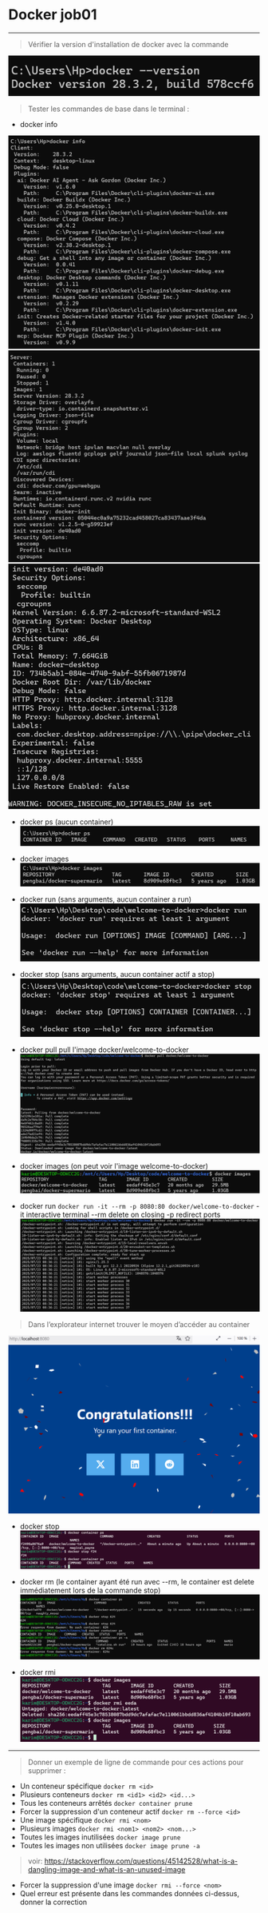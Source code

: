 # Docker job01

---

> Vérifier la version d'installation de docker avec la commande

![docker version](./images/version.png)

> Tester les commandes de base dans le terminal :

- docker info

![docker info](./images/info1.png)
![docker info](./images/info2.png)
![docker info](./images/info3.png)

- docker ps
  (aucun container)
  ![docker ps](./images/ps.png)

- docker images
  ![docker images](./images/images.png)

- docker run
  (sans arguments, aucun container a run)
  ![docker run](./images/run.png)

- docker stop
  (sans arguments, aucun container actif a stop)
  ![docker stop](./images/stop.png)

- docker pull
  pull l'image docker/welcome-to-docker
  ![docker pull](./images/pull.png)

- docker images
  (on peut voir l'image welcome-to-docker)
  ![docker images](./images/images2.png)

- docker run
  `docker run -it --rm -p 8080:80 docker/welcome-to-docker`
  -it interactive terminal
  --rm delete on closing
  -p redirect ports
  ![docker run](./images/run2.png)

> Dans l’explorateur internet trouver le moyen d’accéder au container

![browser window](./images/browser.png)

- docker stop
  ![docker stop](./images/stop2.png)

- docker rm
  (le container ayant été run avec --rm, le container est delete immédiatement lors de la commande stop)
  ![docker rm](./images/rm.png)

- docker rmi
  ![docker rmi](./images/rmi.png)

---

> Donner un exemple de ligne de commande pour ces actions pour supprimer :

- Un conteneur spécifique
  `docker rm <id>`
- Plusieurs conteneurs
  `docker rm <id1> <id2> <id...>`
- Tous les conteneurs arrêtés
  `docker container prune`
- Forcer la suppression d'un conteneur actif
  `docker rm --force <id>`
- Une image spécifique
  `docker rmi <nom>`
- Plusieurs images
  `docker rmi <nom1> <nom2> <nom...>`
- Toutes les images inutilisées
  `docker image prune`
- Toutes les images non utilisées
  `docker image prune -a`

> voir: https://stackoverflow.com/questions/45142528/what-is-a-dangling-image-and-what-is-an-unused-image

- Forcer la suppression d'une image
  `docker rmi --force <nom>`
- Quel erreur est présente dans les commandes données
  ci-dessus, donner la correction
